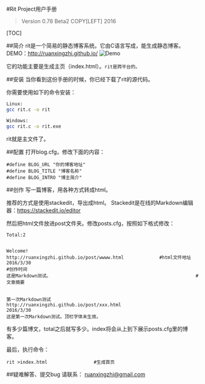 #Rit Project用户手册

>Version 0.78 Beta2
COPY[LEFT] 2016

[TOC]

##简介
rit是一个简易的静态博客系统。它由C语言写成，能生成静态博客。
DEMO：http://ruanxingzhi.github.io/
![Demo](http://i3.piimg.com/c53d7a00d469bbbe.png)


它的功能主要是生成主页（index.html）。``rit是跨平台的。``

##安装
当你看到这份手册的时候，你已经下载了rit的源代码。

你需要使用如下的命令安装：

```bash
Linux:
gcc rit.c -o rit

Windows:
gcc rit.c -o rit.exe
```

rit就是主文件了。

##配置
打开blog.cfg，修改下面的内容：

```
#define BLOG_URL "你的博客地址"
#define BLOG_TITLE "博客名称"
#define BLOG_INTRO "博主简介"
```

##创作
写一篇博客，用各种方式转成html。

推荐的方式是使用stackedit，导出成html。
Stackedit是在线的Markdown编辑器：https://stackedit.io/editor


然后把html文件放进post文件夹。修改posts.cfg，按照如下格式修改：
```
Total:2									


Welcome!
http://ruanxingzhi.github.io/post/wwww.html				#html文件地址
2016/3/30																			  #创作时间
这是Markdown测试。													  #文章摘要


第一次Markdown测试
http://ruanxingzhi.github.io/post/xxx.html
2016/3/30
这是第一次Markdown测试。顶栏字体未生效。
```

有多少篇博文，total之后就写多少。index将会从上到下展示posts.cfg里的博客。


最后，执行命令：
```
rit >index.html					#生成首页
```

##疑难解答、提交bug
请联系：
ruanxingzhi@gmail.com
 

 


